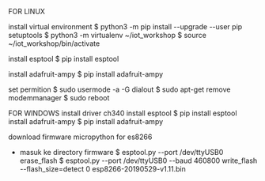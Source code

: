 FOR LINUX

install virtual environment
$ python3 -m pip install --upgrade --user pip setuptools 
$ python3 -m virtualenv ~/iot_workshop
$ source ~/iot_workshop/bin/activate


install esptool
$ pip install esptool

install adafruit-ampy
$ pip install adafruit-ampy


set permition
$ sudo usermode -a -G dialout <user>
$ sudo apt-get remove modemmanager
$ sudo reboot



FOR WINDOWS
install driver ch340
install esptool
$ pip install esptool
install adafruit-ampy
$ pip install adafruit-ampy


download firmware micropython for es8266
- masuk ke directory firmware
$  esptool.py --port /dev/ttyUSB0 erase_flash
$  esptool.py --port /dev/ttyUSB0 --baud 460800 write_flash --flash_size=detect 0 esp8266-20190529-v1.11.bin

